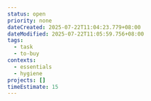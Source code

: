 ```yaml
---
status: open
priority: none
dateCreated: 2025-07-22T11:04:23.779+08:00
dateModified: 2025-07-22T11:05:59.756+08:00
tags:
  - task
  - to-buy
contexts:
  - essentials
  - hygiene
projects: []
timeEstimate: 15
---
```


